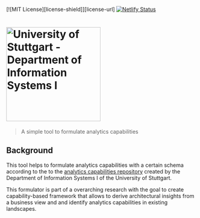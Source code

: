 [![MIT License][license-shield]][license-url]
[![Netlify Status](https://api.netlify.com/api/v1/badges/8e21cf77-1854-4f80-b0ea-adc97dcc1f03/deploy-status)](https://app.netlify.com/sites/archicap-formulator/deploys)

# <img src="https://avatars3.githubusercontent.com/u/51455253" alt="University of Stuttgart - Department of Information Systems I" width="250">

> A simple tool to formulate analytics capabilities


## Background

This tool helps to formulate analytics capabilities with a certain schema according to the to the [analytics capabilities repository](https://github.com/uni-stuttgart-wi1/analytics-capabilities-collection)
created by the Department of Information Systems I of the University of Stuttgart.
 
This formulator is part of a overarching research with the goal to create capability-based framework that allows to derive architectural insights from a business view 
and and identify analytics capabilities in  existing landscapes.
